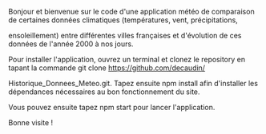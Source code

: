 Bonjour et bienvenue sur le code d'une application météo de comparaison de certaines données climatiques (températures, vent, précipitations,

ensoleillement) entre différentes villes françaises et d'évolution de ces données de l'année 2000 à nos jours.

Pour installer l'application, ouvrez un terminal et clonez le repository en tapant la commande git clone https://github.com/decaudin/

Historique_Donnees_Meteo.git. Tapez ensuite npm install afin d'installer les dépendances nécessaires au bon fonctionnement du site.

Vous pouvez ensuite tapez npm start pour lancer l'application.

Bonne visite !
